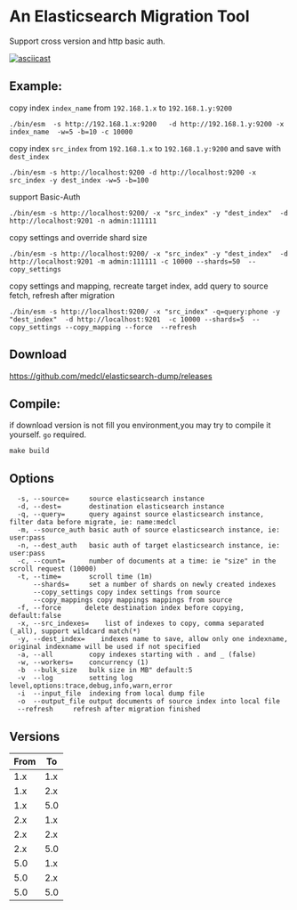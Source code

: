 # An Elasticsearch Migration Tool

Support cross version and http basic auth.

[![asciicast](https://asciinema.org/a/e562wy1ro30yboznkj5f539md.png)](https://asciinema.org/a/e562wy1ro30yboznkj5f539md)


## Example:

copy index `index_name` from `192.168.1.x` to `192.168.1.y:9200`

```
./bin/esm  -s http://192.168.1.x:9200   -d http://192.168.1.y:9200 -x index_name  -w=5 -b=10 -c 10000
```

copy index `src_index` from `192.168.1.x` to `192.168.1.y:9200` and save with `dest_index`

```
./bin/esm -s http://localhost:9200 -d http://localhost:9200 -x src_index -y dest_index -w=5 -b=100
```

support Basic-Auth
```
./bin/esm -s http://localhost:9200/ -x "src_index" -y "dest_index"  -d http://localhost:9201 -n admin:111111
```

copy settings and override shard size
```
./bin/esm -s http://localhost:9200/ -x "src_index" -y "dest_index"  -d http://localhost:9201 -m admin:111111 -c 10000 --shards=50  --copy_settings 

```

copy settings and mapping, recreate target index, add query to source fetch, refresh after migration
```
./bin/esm -s http://localhost:9200/ -x "src_index" -q=query:phone -y "dest_index"  -d http://localhost:9201  -c 10000 --shards=5  --copy_settings --copy_mapping --force  --refresh

```




## Download
https://github.com/medcl/elasticsearch-dump/releases


## Compile:

if download version is not fill you environment,you may try to compile it yourself. `go` required.

`make build`


## Options

```
  -s, --source=     source elasticsearch instance
  -d, --dest=       destination elasticsearch instance
  -q, --query=      query against source elasticsearch instance, filter data before migrate, ie: name:medcl
  -m, --source_auth basic auth of source elasticsearch instance, ie: user:pass
  -n, --dest_auth   basic auth of target elasticsearch instance, ie: user:pass
  -c, --count=      number of documents at a time: ie "size" in the scroll request (10000)
  -t, --time=       scroll time (1m)
      --shards=     set a number of shards on newly created indexes
      --copy_settings copy index settings from source
      --copy_mappings copy mappings mappings from source
  -f, --force      delete destination index before copying, default:false
  -x, --src_indexes=    list of indexes to copy, comma separated (_all), support wildcard match(*)
  -y, --dest_index=    indexes name to save, allow only one indexname, original indexname will be used if not specified
  -a, --all         copy indexes starting with . and _ (false)
  -w, --workers=    concurrency (1)
  -b  --bulk_size 	bulk size in MB" default:5
  -v  --log 	    setting log level,options:trace,debug,info,warn,error
  -i  --input_file  indexing from local dump file
  -o  --output_file output documents of source index into local file
  --refresh     refresh after migration finished

```

Versions
--------

From       | To
-----------|-----------
1.x | 1.x
1.x | 2.x
1.x | 5.0
2.x | 1.x
2.x | 2.x
2.x | 5.0
5.0 | 1.x
5.0 | 2.x
5.0 | 5.0


